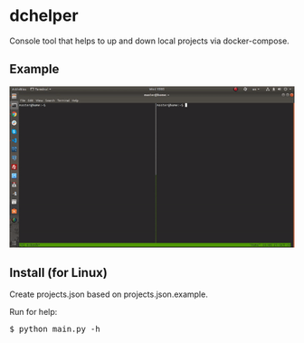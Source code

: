 # dchelper

Console tool that helps to up and down local projects via docker-compose.

## Example

![](example.gif)

## Install (for Linux)

Create projects.json based on projects.json.example.

Run for help:
<pre>
$ python main.py -h
</pre>
